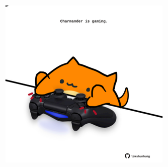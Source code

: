 <!-- built at 21/12/2021, 20:02:55 UTC -->
<p align="center">
  <img width="500" height="500" src="./ReadmeImage.svg">
</p>
